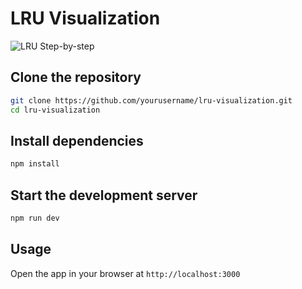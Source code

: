 # LRU Visualization

![LRU Step-by-step](assets/lru-visualizating.gif)

## Clone the repository

```bash
git clone https://github.com/yourusername/lru-visualization.git
cd lru-visualization
```

## Install dependencies

```bash
npm install
```

## Start the development server

```bash
npm run dev
```

## Usage

Open the app in your browser at `http://localhost:3000`
